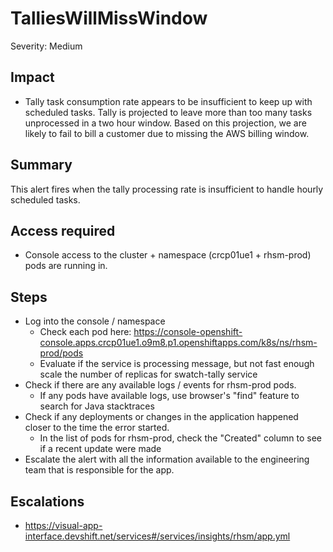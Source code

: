 # TalliesWillMissWindow
Severity: Medium

## Impact
-  Tally task consumption rate appears to be insufficient to keep up with scheduled tasks. Tally is projected to leave more than too many tasks unprocessed in a two hour window. Based on this projection, we are likely to fail to bill a customer due to missing the AWS billing window.
## Summary
This alert fires when the tally processing rate is insufficient to handle hourly scheduled tasks.
## Access required
-  Console access to the cluster + namespace (crcp01ue1 + rhsm-prod) pods are running in.

## Steps
-  Log into the console / namespace
    - Check each pod here: https://console-openshift-console.apps.crcp01ue1.o9m8.p1.openshiftapps.com/k8s/ns/rhsm-prod/pods
    - Evaluate if the service is processing message, but not fast enough scale the number of replicas for swatch-tally service
-  Check if there are any available logs / events for rhsm-prod pods.
    - If any pods have available logs, use browser's "find" feature to search for Java stacktraces
-  Check if any deployments or changes in the application happened closer to the time the error started.
    - In the list of pods for rhsm-prod, check the "Created" column to see if a recent update were made
-  Escalate the alert with all the information available to the engineering team that is responsible for the app.
## Escalations
-  https://visual-app-interface.devshift.net/services#/services/insights/rhsm/app.yml
